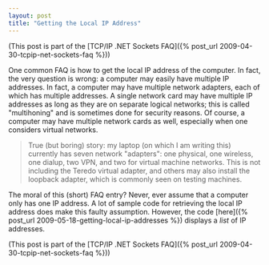 ```yaml
---
layout: post
title: "Getting the Local IP Address"
---
```

(This post is part of the [TCP/IP .NET Sockets FAQ]({% post_url 2009-04-30-tcpip-net-sockets-faq %}))



One common FAQ is how to get the local IP address of the computer. In fact, the very question is wrong: a computer may easily have multiple IP addresses. In fact, a computer may have multiple network adapters, each of which has multiple addresses. A single network card may have multiple IP addresses as long as they are on separate logical networks; this is called "multihoning" and is sometimes done for security reasons. Of course, a computer may have multiple network cards as well, especially when one considers virtual networks.


 
> True (but boring) story: my laptop (on which I am writing this) currently has seven network "adapters": one physical, one wireless, one dialup, two VPN, and two for virtual machine networks. This is not including the Teredo virtual adapter, and others may also install the loopback adapter, which is commonly seen on testing machines.

 
The moral of this (short) FAQ entry? Never, ever assume that a computer only has one IP address. A lot of sample code for retrieving the local IP address does make this faulty assumption. However, the code [here]({% post_url 2009-05-18-getting-local-ip-addresses %}) displays a _list_ of IP addresses.



(This post is part of the [TCP/IP .NET Sockets FAQ]({% post_url 2009-04-30-tcpip-net-sockets-faq %}))

